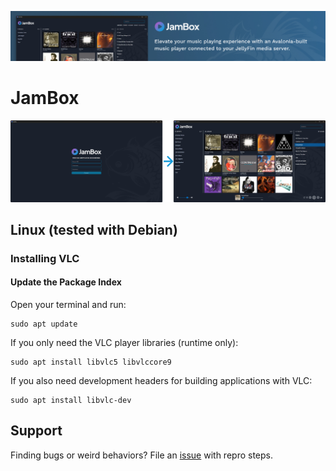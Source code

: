 ![JamBox GitHub Banner](/Assets/Images/jambox-banner.jpg)

# JamBox

![JamBox GitHub Banner](/Assets/Images/jambox-screens.png)

## Linux (tested with Debian)

### Installing VLC

#### Update the Package Index

Open your terminal and run:

```
sudo apt update
```

If you only need the VLC player libraries (runtime only):

```
sudo apt install libvlc5 libvlccore9
```

If you also need development headers for building applications with VLC:

```
sudo apt install libvlc-dev
```


## Support

Finding bugs or weird behaviors? File an [issue](https://github.com/adrianstevens/JamBox/issues) with repro steps.
